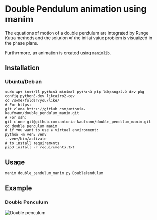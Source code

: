 # Double Pendulum animation using manim

The equations of motion of a double pendulum are integrated by Runge Kutta methods
and the solution of the initial value problem is visualized in the phase plane.

Furthermore, an animation is created using `manimlib`. 

## Installation
### Ubuntu/Debian

```
sudo apt install python3-minimal python3-pip libpango1.0-dev pkg-config python3-dev libcairo2-dev
cd /some/folder/you/like/
# For https:
git clone https://github.com/antonia-kaufmann/double_pendulum_manim.git
# For ssh:
git clone git@github.com:antonia-kaufmann/double_pendulum_manim.git
cd double_pendulum_manim
# if you want to use a virtual environment:
python -m venv venv
. venv/bin/activate
# to install requirements
pip3 install -r requirements.txt 
```

## Usage

```
manim double_pendulum_manim.py DoublePendulum
```

## Example
### Double Pendulum

![Double pendulum](double-pendulum.gif)